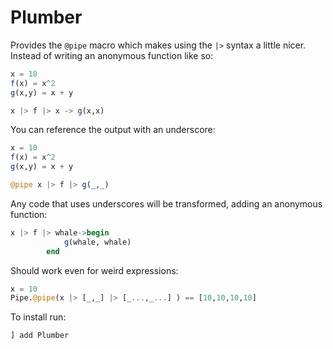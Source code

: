 # Plumber


Provides the `@pipe` macro which makes using the `|>` syntax a little nicer.
Instead of writing an anonymous function like so:


```julia
x = 10
f(x) = x^2
g(x,y) = x + y

x |> f |> x -> g(x,x)  

```

You can reference the output with an underscore:

```julia
x = 10
f(x) = x^2
g(x,y) = x + y

@pipe x |> f |> g(_,_)  
```

Any code that uses underscores will be transformed, adding an anonymous function:

```julia
x |> f |> whale->begin
            g(whale, whale)
        end
```    

Should work even for weird expressions:

```julia
x = 10
Pipe.@pipe(x |> [_,_] |> [_...,_...] ) == [10,10,10,10]
```


To install run:

```julia
] add Plumber
```

